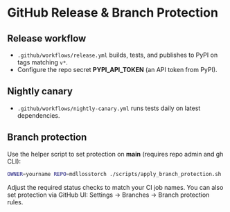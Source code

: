 
# GitHub Release & Branch Protection

## Release workflow
- `.github/workflows/release.yml` builds, tests, and publishes to PyPI on tags matching `v*`.
- Configure the repo secret **PYPI_API_TOKEN** (an API token from PyPI).

## Nightly canary
- `.github/workflows/nightly-canary.yml` runs tests daily on latest dependencies.

## Branch protection
Use the helper script to set protection on **main** (requires repo admin and gh CLI):

```bash
OWNER=yourname REPO=mdllosstorch ./scripts/apply_branch_protection.sh
```

Adjust the required status checks to match your CI job names. You can also set protection via GitHub UI:
Settings → Branches → Branch protection rules.
